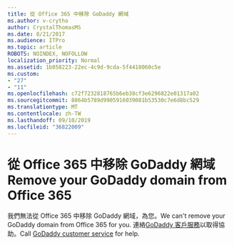 ```yaml
---
title: 從 Office 365 中移除 GoDaddy 網域
ms.author: v-crytho
author: CrystalThomasMS
ms.date: 8/21/2017
ms.audience: ITPro
ms.topic: article
ROBOTS: NOINDEX, NOFOLLOW
localization_priority: Normal
ms.assetid: 1b858223-22ec-4c9d-9cda-5f4418060c5e
ms.custom:
- "27"
- "11"
ms.openlocfilehash: c72f7232818765b6eb38cf3e6296822e01317a02
ms.sourcegitcommit: 8864b5789d9905916039081b53530c7e6d8bc529
ms.translationtype: MT
ms.contentlocale: zh-TW
ms.lasthandoff: 09/10/2019
ms.locfileid: "36822009"
---
```

# <a name="remove-your-godaddy-domain-from-office-365"></a><span data-ttu-id="192cc-102">從 Office 365 中移除 GoDaddy 網域</span><span class="sxs-lookup"><span data-stu-id="192cc-102">Remove your GoDaddy domain from Office 365</span></span>

<span data-ttu-id="192cc-103">我們無法從 Office 365 中移除 GoDaddy 網域，為您。</span><span class="sxs-lookup"><span data-stu-id="192cc-103">We can't remove your GoDaddy domain from Office 365 for you.</span></span> <span data-ttu-id="192cc-104">連絡[GoDaddy 客戶服務](https://aka.ms/contact-godaddy)以取得協助。</span><span class="sxs-lookup"><span data-stu-id="192cc-104">Call [GoDaddy customer service](https://aka.ms/contact-godaddy) for help.</span></span>
  
